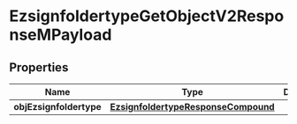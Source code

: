 
# EzsignfoldertypeGetObjectV2ResponseMPayload

## Properties
Name | Type | Description | Notes
------------ | ------------- | ------------- | -------------
**objEzsignfoldertype** | [**EzsignfoldertypeResponseCompound**](EzsignfoldertypeResponseCompound.md) |  | 



